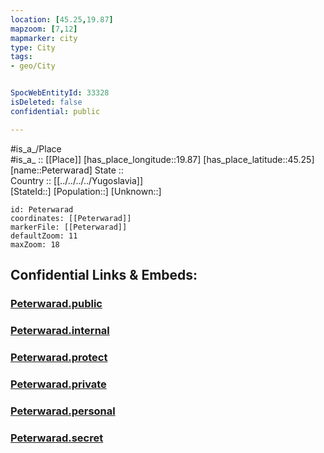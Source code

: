 ```yaml
---
location: [45.25,19.87] 
mapzoom: [7,12] 
mapmarker: city 
type: City
tags:
- geo/City


SpocWebEntityId: 33328
isDeleted: false
confidential: public

---
```

#is_a_/Place  
#is_a_ :: [[Place]] 
[has_place_longitude::19.87] 
[has_place_latitude::45.25] 
[name::Peterwarad] 
State ::  
Country :: [[../../../../Yugoslavia]]  
[StateId::] 
[Population::] 
[Unknown::] 


```leaflet
id: Peterwarad
coordinates: [[Peterwarad]] 
markerFile: [[Peterwarad]] 
defaultZoom: 11 
maxZoom: 18
```


## Confidential Links & Embeds: 

### [Peterwarad.public](/_public/\Earth\Continent\Europe\Europe~South\Serbia\districts~Serbia\Backi~Južno\CityPeterwarad.public.md) 

### [Peterwarad.internal](/_internal/\Earth\Continent\Europe\Europe~South\Serbia\districts~Serbia\Backi~Južno\CityPeterwarad.internal.md) 

### [Peterwarad.protect](/_protect/\Earth\Continent\Europe\Europe~South\Serbia\districts~Serbia\Backi~Južno\CityPeterwarad.protect.md) 

### [Peterwarad.private](/_private/\Earth\Continent\Europe\Europe~South\Serbia\districts~Serbia\Backi~Južno\CityPeterwarad.private.md) 

### [Peterwarad.personal](/_personal/\Earth\Continent\Europe\Europe~South\Serbia\districts~Serbia\Backi~Južno\CityPeterwarad.personal.md) 

### [Peterwarad.secret](/_secret/\Earth\Continent\Europe\Europe~South\Serbia\districts~Serbia\Backi~Južno\CityPeterwarad.secret.md)

